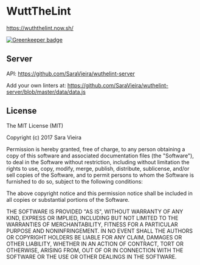 
# WuttTheLint

https://wuththelint.now.sh/

[![Greenkeeper badge](https://badges.greenkeeper.io/SaraVieira/wutthelint.svg)](https://greenkeeper.io/)

## Server
API: https://github.com/SaraVieira/wuthelint-server

Add your own linters at: https://github.com/SaraVieira/wuthelint-server/blob/master/data/data.js


## License
The MIT License (MIT)

Copyright (c) 2017 Sara Vieira

Permission is hereby granted, free of charge, to any person obtaining a copy
of this software and associated documentation files (the "Software"), to deal
in the Software without restriction, including without limitation the rights
to use, copy, modify, merge, publish, distribute, sublicense, and/or sell
copies of the Software, and to permit persons to whom the Software is
furnished to do so, subject to the following conditions:

The above copyright notice and this permission notice shall be included in all
copies or substantial portions of the Software.

THE SOFTWARE IS PROVIDED "AS IS", WITHOUT WARRANTY OF ANY KIND, EXPRESS OR
IMPLIED, INCLUDING BUT NOT LIMITED TO THE WARRANTIES OF MERCHANTABILITY,
FITNESS FOR A PARTICULAR PURPOSE AND NONINFRINGEMENT. IN NO EVENT SHALL THE
AUTHORS OR COPYRIGHT HOLDERS BE LIABLE FOR ANY CLAIM, DAMAGES OR OTHER
LIABILITY, WHETHER IN AN ACTION OF CONTRACT, TORT OR OTHERWISE, ARISING FROM,
OUT OF OR IN CONNECTION WITH THE SOFTWARE OR THE USE OR OTHER DEALINGS IN THE
SOFTWARE.
